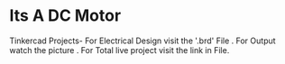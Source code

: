 # Its A DC Motor
 Tinkercad Projects-
For Electrical Design visit the '.brd' File .
For Output watch the picture .
For Total live project visit the link in File.